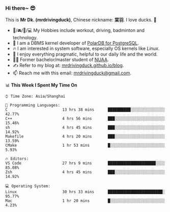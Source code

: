 ### Hi there~ 😎

This is **Mr Dk. (mrdrivingduck)**, Chinese nickname: **棠羽**. I love ducks. 🦆

- 💪/🚘/🏸/💻 My Hobbies include workout, driving, badminton and technology.
- 🍊 I am a DBMS kernel developer of [PolarDB for PostgreSQL](https://github.com/ApsaraDB/PolarDB-for-PostgreSQL).
- 🔥 I am interested in system software, especially OS kernels like *Linux*.
- 🔧 I enjoy everything pragmatic, helpful to our daily life and the world.
- 👨‍🎓 Former bachelor/master student of [NUAA](https://en.wikipedia.org/wiki/Nanjing_University_of_Aeronautics_and_Astronautics).
- ✍ Refer to my blog at: [mrdrivingduck.github.io/blog](https://www.mrdrivingduck.cn/blog/#/).
- 📫 Reach me with this email: [mrdrivingduck@gmail.com](mailto:mrdrivingduck@gmail.com).

<!--START_SECTION:waka-->
📊 **This Week I Spent My Time On** 

```text
⌚︎ Time Zone: Asia/Shanghai

💬 Programming Languages: 
C                        13 hrs 38 mins      ██████████░░░░░░░░░░░░░░░   42.77% 
C++                      4 hrs 56 mins       ███░░░░░░░░░░░░░░░░░░░░░░   15.46% 
sh                       4 hrs 45 mins       ███░░░░░░░░░░░░░░░░░░░░░░   14.92% 
Makefile                 4 hrs 20 mins       ███░░░░░░░░░░░░░░░░░░░░░░   13.59% 
CMake                    1 hr 53 mins        █░░░░░░░░░░░░░░░░░░░░░░░░   5.93%

🔥 Editors: 
VS Code                  27 hrs 9 mins       █████████████████████░░░░   85.08% 
Zsh                      4 hrs 45 mins       ███░░░░░░░░░░░░░░░░░░░░░░   14.92%

💻 Operating System: 
Linux                    30 hrs 33 mins      ████████████████████████░   95.77% 
Mac                      1 hr 20 mins        █░░░░░░░░░░░░░░░░░░░░░░░░   4.23%

```


<!--END_SECTION:waka-->

<!-- ![Mr Dk.'s GitHub Stats](https://github-readme-stats.vercel.app/api?username=mrdrivingduck&count_private&show_icons=true&theme=buefy) -->

<!-- ![Most Used Languages](https://github-readme-stats.vercel.app/api/top-langs/?username=mrdrivingduck&exclude_repo=mips32-CPU,snort-tcp-socket&theme=buefy&layout=compact&langs_count=10) -->


<!--
**mrdrivingduck/mrdrivingduck** is a ✨ _special_ ✨ repository because its `README.md` (this file) appears on your GitHub profile.

Here are some ideas to get you started:

- 🔭 I’m currently working on ...
- 🌱 I’m currently learning ...
- 👯 I’m looking to collaborate on ...
- 🤔 I’m looking for help with ...
- 💬 Ask me about ...
- 📫 How to reach me: ...
- 😄 Pronouns: ...
- ⚡ Fun fact: ...
-->
